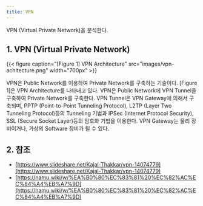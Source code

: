 ```yaml
---
title: VPN
---
```


VPN (Virtual Private Network)을 분석한다.

## 1. VPN (Virtual Private Network)

{{< figure caption="[Figure 1] VPN Architecture" src="images/vpn-achitecture.png" width="700px" >}}

VPN은 Public Network를 이용하여 Private Network를 구축하는 기술이다. [Figure 1]은 VPN Architecture를 나타내고 있다. VPN은 Public Network에 VPN Tunnel을 구축하여 Private Network를 구축한다. VPN Tunnel은 VPN Gateway에 의해서 구축되며, PPTP (Point-to-Point Tunneling Protocol), L2TP (Layer Two Tunneling Protocol)등의 Tunneling 기법과 IPSec (Internet Protocol Security), SSL (Secure Socket Layer)등의 암호화 기법을 이용한다. VPN Gateway는 물리 장비이거나, 가상의 Software 장비가 될 수 있다.

## 2. 참조

* [https://www.slideshare.net/Kajal-Thakkar/vpn-14074779](https://www.slideshare.net/Kajal-Thakkar/vpn-14074779)
* [https://namu.wiki/w/%EA%B0%80%EC%83%81%20%EC%82%AC%EC%84%A4%EB%A7%9D](https://namu.wiki/w/%EA%B0%80%EC%83%81%20%EC%82%AC%EC%84%A4%EB%A7%9D)